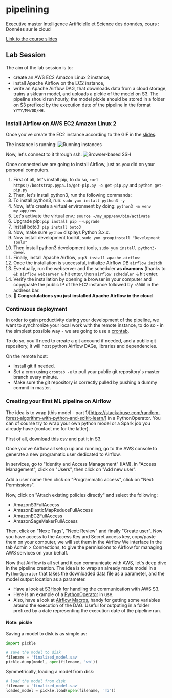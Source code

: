 # pipelining
Executive master Intelligence Artificielle et Science des données, cours : Données sur le cloud

[Link to the course slides](https://docs.google.com/presentation/d/1y02d8T-svCBt_LePXXv-q00uTskQCgrmHtUv6nTxF-Q/edit?usp=sharing)


## Lab Session 

The aim of the lab session is to:
- create an AWS EC2 Amazon Linux 2 instance,
- install Apache Airflow on the EC2 instance,
- write an Apache Airflow DAG, that downloads data from a cloud storage, trains a sklearn model, and uploads a pickle of the model on S3. The pipeline should run hourly, the model pickle should be stored in a folder on S3 prefixed by the execution date of the pipeline in the format `YYYY/MM/DD/HH`.


### Install Airflow on AWS EC2 Amazon Linux 2
Once you've create the EC2 instance according to the GIF in the [slides](https://docs.google.com/presentation/d/1y02d8T-svCBt_LePXXv-q00uTskQCgrmHtUv6nTxF-Q/edit?usp=sharing).

The instance is running:
![Running instances](https://github.com/faouzelfassi/pipelining/blob/master/doc/ec2_home.png?raw=true)

Now, let's connect to it through ssh:
![Browser-based SSH ](https://github.com/faouzelfassi/pipelining/blob/master/doc/ec2_ssh.png?raw=true)

Once connected we are going to install Airflow, just as you did on your personal computers.

1. First of all, let's install pip, to do so, `curl https://bootstrap.pypa.io/get-pip.py -o get-pip.py` and `python get-pip.py`
1. Then, let's install python3, run the following commands:
1. To install python3, run: `sudo yum install python3 -y`
1. Now, let's create a virtual environment by doing: `python3 -m venv my_app/env`
1. Let's activate the virtual env.: `source ~/my_app/env/bin/activate`
1. Upgrade pip: `pip install pip --upgrade`
1. Install boto3: `pip install boto3`
1. Now, make sure `python` displays Python 3.x.x.
1. Now install development toolkit, `sudo yum groupinstall "Development Tools"`
1. Then install python3 development tools, `sudo yum install python3-devel`
1. Finally, install Apache Airflow, `pip3 install apache-airflow`
1. Once the installation is successful, initialize Airflow DB `airflow initdb`
1. Eventually, run the webserver and the scheduler **as deamons** (thanks to `&`): `airflow webserver &` hit enter, then  `airflow scheduler &` hit enter.
1. Verify the installation by opening a browser in your computer and copy/paste the public IP of the EC2 instance followed by `:8080` in the address bar.
1. 🎉 **Congratulations you just installed Apache Airflow in the cloud**

### Continuous deployment
In order to gain productivity during your development of the pipeline, we want to synchronize your local work with the remote instance, to do so - in the simplest possible way - we are going to use a [crontab](https://doc.ubuntu-fr.org/cron).

To do so, you'll need to create a git accound if needed, and a public git repository, it will host python Airflow DAGs, libraries and dependencies.

On the remote host:
- Install git if needed.
- Set a cron using `crontab -e` to pull your public git repository's master branch every minute. 
- Make sure the git repository is correctly pulled by pushing a dummy commit in master.


### Creating your first ML pipeline on Airflow

The idea is to wrap (this model - part 1)[https://stackabuse.com/random-forest-algorithm-with-python-and-scikit-learn/] in a PythonOperator. You can of course try to wrap your own python model or a Spark job you already have (contact me for the latter).

First of all, [download this csv](https://drive.google.com/file/d/1mVmGNx6cbfvRHC_DvF12ZL3wGLSHD9f_/view) and put it in S3.

Once you've Airflow all setup up and running, go to the AWS console to generate a new programatic user dedicated to Airflow.

In services, go to "Identity and Access Management" (IAM), in "Access Management", click on "Users", then click on "Add new user".

Add a user name then click on "Programmatic access", click on "Next: Permissions".

Now, click on "Attach existing policies directly" and select the following:
- AmazonS3FullAccess
- AmazonElasticMapReduceFullAccess
- AmazonEC2FullAccess
- AmazonSageMakerFullAccess

Then, click on "Next: Tags", "Next: Review" and finally "Create user". 
Now you have access to the Access Key and Secret access key, copy/paste them on your computer, we will set them in the Airflow We interface in the tab Admin > Connections, to give the permissions to Airflow for managing AWS services on your behalf.

Now that Airflow is all set and it can communicate with AWS, let's deep dive in the pipeline creation.
The idea is to wrap an already made model in a `PythonOperator` that takes the downloaded data file as a parameter, and the model output location as a parameter.

- Have a look at [S3Hook](https://airflow.apache.org/docs/stable/_modules/airflow/hooks/S3_hook.html) for handling the communication with AWS S3.
- Here is an example of a [PythonOperator](https://airflow.apache.org/docs/stable/howto/operator/python.html) in use.
- Also, have a look at [Airflow Macros](https://airflow.apache.org/docs/stable/macros-ref.html#macros), handy for getting some variables around the execution of the DAG. Useful for outputing in a folder prefixed by a date representing the execution date of the pipeline run.


#### Note: pickle
Saving a model to disk is as simple as:

```python
import pickle

# save the model to disk
filename = 'finalized_model.sav'
pickle.dump(model, open(filename, 'wb'))
```

Symmetrically, loading a model from disk:

```python
# load the model from disk
filename = 'finalized_model.sav'
loaded_model = pickle.load(open(filename, 'rb'))
```


